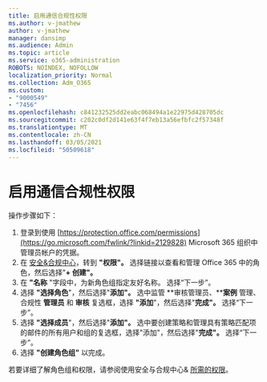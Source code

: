 ```yaml
---
title: 启用通信合规性权限
ms.author: v-jmathew
author: v-jmathew
manager: dansimp
ms.audience: Admin
ms.topic: article
ms.service: o365-administration
ROBOTS: NOINDEX, NOFOLLOW
localization_priority: Normal
ms.collection: Adm_O365
ms.custom:
- "9000549"
- "7456"
ms.openlocfilehash: c841232525dd2eabc068494a1e22975d428705dc
ms.sourcegitcommit: c202c0df2d141e63f4f7eb13a56efbfc2f57348f
ms.translationtype: MT
ms.contentlocale: zh-CN
ms.lasthandoff: 03/05/2021
ms.locfileid: "50509618"
---
```

# <a name="enable-permissions-for-communication-compliance"></a>启用通信合规性权限

操作步骤如下：

1. 登录到使用 [https://protection.office.com/permissions](https://go.microsoft.com/fwlink/?linkid=2129828) Microsoft 365 组织中管理员帐户的凭据。
2. 在 [安全&合规中心](https://go.microsoft.com/fwlink/?linkid=2101341)，转到 **"权限"。** 选择链接以查看和管理 Office 365 中的角色，然后选择"**\+ 创建"。**
3. 在 **"名称** "字段中，为新角色组指定友好名称。 选择“下一步”。
4. 选择 **"选择角色**"，然后选择"**添加"。** 选中监管 **审核管理员、****案例** 管理、合规性 **管理员** 和 **审核** 复选框，选择 **"添加**"，然后选择"**完成"。** 选择“下一步”。
5. 选择 **"选择成员**"，然后选择"**添加"。** 选中要创建策略和管理具有策略匹配项的邮件的所有用户和组的复选框，选择"添加"，然后选择"**完成"。**  选择“下一步”。
6. 选择 **"创建角色组"** 以完成。

若要详细了解角色组和权限，请参阅使用安全与合规中心& [所需的权限](https://go.microsoft.com/fwlink/?linkid=2114184)。
